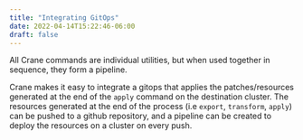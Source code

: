 ```yaml
---
title: "Integrating GitOps"
date: 2022-04-14T15:22:46-06:00
draft: false
---
```

All Crane commands are individual utilities, but when used together in sequence, they form a pipeline.

Crane makes it easy to integrate a gitops that applies the patches/resources generated at the end of the `apply` command on the destination cluster. The resources generated at the end of the process (i.e `export`, `transform`, `apply`) can be pushed to a github repository, and a pipeline can be created to deploy the resources on a cluster on every push.
